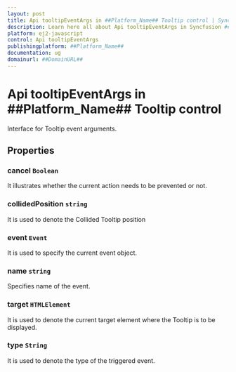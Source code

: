 ```yaml
---
layout: post
title: Api tooltipEventArgs in ##Platform_Name## Tooltip control | Syncfusion
description: Learn here all about Api tooltipEventArgs in Syncfusion ##Platform_Name## Tooltip control of Syncfusion Essential JS 2 and more.
platform: ej2-javascript
control: Api tooltipEventArgs 
publishingplatform: ##Platform_Name##
documentation: ug
domainurl: ##DomainURL##
---
```


# Api tooltipEventArgs in ##Platform_Name## Tooltip control

Interface for Tooltip event arguments.

## Properties

### cancel `Boolean`

It illustrates whether the current action needs to be prevented or not.

### collidedPosition `string`

It is used to denote the Collided Tooltip position

### event `Event`

It is used to specify the current event object.

### name `string`

Specifies name of the event.

### target `HTMLElement`

It is used to denote the current target element where the Tooltip is to be displayed.

### type `String`

It is used to denote the type of the triggered event.
